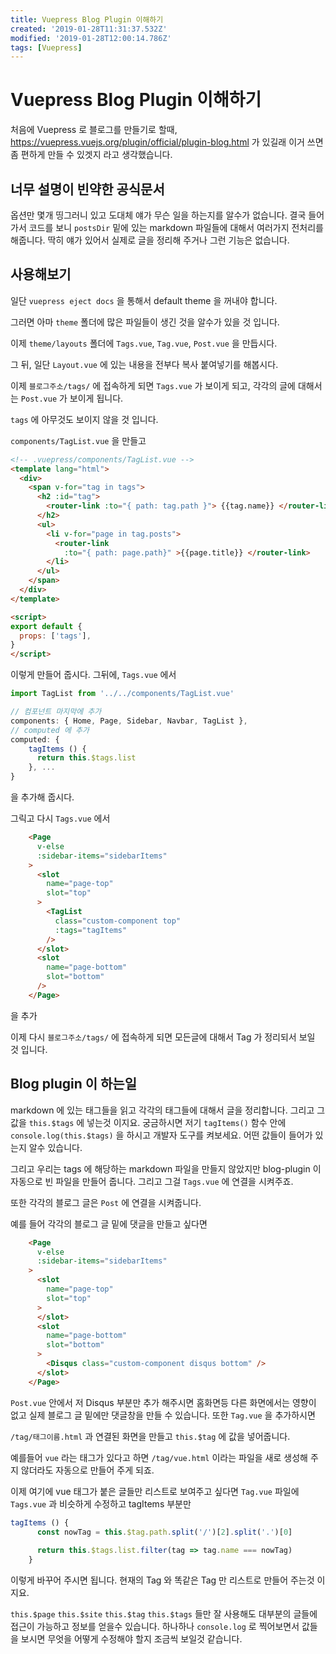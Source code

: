 ```yaml
---
title: Vuepress Blog Plugin 이해하기
created: '2019-01-28T11:31:37.532Z'
modified: '2019-01-28T12:00:14.786Z'
tags: [Vuepress]
---
```


# Vuepress Blog Plugin 이해하기

처음에 Vuepress 로 블로그를 만들기로 할때,  https://vuepress.vuejs.org/plugin/official/plugin-blog.html 가 있길래 이거 쓰면 좀 편하게 만들 수 있겟지 라고 생각했습니다.

## 너무 설명이 빈약한 공식문서

옵션만 몇개 띵그러니 있고 도대체 얘가 무슨 일을 하는지를 알수가 없습니다. 결국 들어가서 코드를 보니 `postsDir` 밑에 있는 markdown 파일들에 대해서 여러가지 전처리를 해줍니다. 딱히 얘가 있어서 실제로 글을 정리해 주거나 그런 기능은 없습니다.

## 사용해보기
일단 `vuepress eject docs` 을 통해서 default theme 을 꺼내야 합니다.

그러면 아마 `theme` 폴더에 많은 파일들이 생긴 것을 알수가 있을 것 입니다.

이제 `theme/layouts` 폴더에 `Tags.vue`,  `Tag.vue`, `Post.vue` 을 만듭시다.

그 뒤, 일단 `Layout.vue` 에 있는 내용을 전부다 복사 붙여넣기를 해봅시다.

이제 `블로그주소/tags/` 에 접속하게 되면 `Tags.vue` 가 보이게 되고, 각각의 글에 대해서는 `Post.vue` 가 보이게 됩니다. 

`tags` 에 아무것도 보이지 않을 것 입니다. 

`components/TagList.vue` 을 만들고

```html
<!-- .vuepress/components/TagList.vue -->
<template lang="html">
  <div>
    <span v-for="tag in tags">
      <h2 :id="tag">
        <router-link :to="{ path: tag.path }"> {{tag.name}} </router-link>
      </h2>
      <ul>
        <li v-for="page in tag.posts">
          <router-link
            :to="{ path: page.path}" >{{page.title}} </router-link>
        </li>
      </ul>
    </span>
  </div>
</template>

<script>
export default {
  props: ['tags'],
}
</script>
```

이렇게 만들어 줍시다. 그뒤에, `Tags.vue` 에서

```js
import TagList from '../../components/TagList.vue'

// 컴포넌트 마지막에 추가
components: { Home, Page, Sidebar, Navbar, TagList },
// computed 에 추가
computed: {
    tagItems () {
      return this.$tags.list
    }, ...
}
```

을 추가해 줍시다.

그릭고 다시 `Tags.vue` 에서

```html
    <Page
      v-else
      :sidebar-items="sidebarItems"
    >
      <slot
        name="page-top"
        slot="top"
      >
        <TagList
          class="custom-component top"
          :tags="tagItems"
        />
      </slot>
      <slot
        name="page-bottom"
        slot="bottom"
      />
    </Page>
```

을 추가

이제 다시 `블로그주소/tags/` 에 접속하게 되면 모든글에 대해서 Tag 가 정리되서 보일 것 입니다.

## Blog plugin 이 하는일

markdown 에 있는 태그들을 읽고 각각의 태그들에 대해서 글을 정리합니다. 그리고 그 값을 `this.$tags` 에 넣는것 이지요. 궁금하시면 저기 `tagItems()` 함수 안에 `console.log(this.$tags)` 을 하시고 개발자 도구를 켜보세요. 어떤 값들이 들어가 있는지 알수 있습니다.

그리고 우리는 tags 에 해당하는 markdown 파일을 만들지 않았지만 blog-plugin 이 자동으로 빈 파일을 만들어 줍니다. 그리고 그걸 `Tags.vue` 에 연결을 시켜주죠.

또한 각각의 블로그 글은 `Post` 에 연결을 시켜줍니다.

예를 들어 각각의 블로그 글 밑에 댓글을 만들고 싶다면

```html
	<Page
      v-else
      :sidebar-items="sidebarItems"
    >
      <slot
        name="page-top"
        slot="top"
      >
      </slot>
      <slot
        name="page-bottom"
        slot="bottom"
      >
        <Disqus class="custom-component disqus bottom" />
      </slot>
    </Page>
```

`Post.vue` 안에서 저 Disqus 부분만 추가 해주시면 홈화면등 다른 화면에서는 영향이 없고 실제 블로그 글 밑에만 댓글창을 만들 수 있습니다. 또한 `Tag.vue` 을 추가하시면

`/tag/태그이름.html` 과 연결된 화면을 만들고 `this.$tag`  에 값을 넣어줍니다.

예를들어 `vue` 라는 태그가 있다고 하면 `/tag/vue.html`  이라는 파일을 새로 생성해 주지 않더라도 자동으로 만들어 주게 되죠.

이제 여기에 vue 태그가 붙은 글들만 리스트로 보여주고 싶다면 `Tag.vue` 파일에 `Tags.vue` 과 비슷하게 수정하고 tagItems 부분만

```js
tagItems () {
      const nowTag = this.$tag.path.split('/')[2].split('.')[0]
      
      return this.$tags.list.filter(tag => tag.name === nowTag)
    }
```

이렇게 바꾸어 주시면 됩니다. 현재의 Tag 와 똑같은 Tag 만 리스트로 만들어 주는것 이지요.

`this.$page` `this.$site` `this.$tag` `this.$tags` 들만 잘 사용해도 대부분의 글들에 접근이 가능하고 정보를 얻을수 있습니다. 하나하나 `console.log` 로 찍어보면서 값들을 보시면 무엇을 어떻게 수정해야 할지 조금씩 보일것 같습니다.

